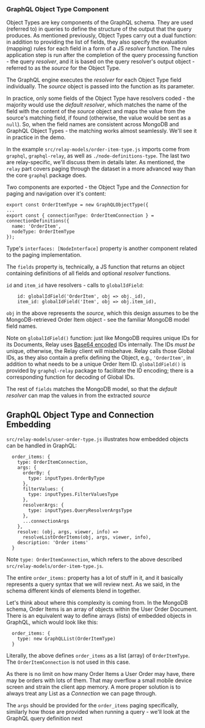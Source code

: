 ### GraphQL Object Type Component

Object Types are key components of the GraphQL schema. They are used (referred to) in queries to define the structure of the output that the query produces. As mentioned previously, Object Types carry out a dual function: in addition to providing the list of fields, they also specify the evaluation (mapping) rules for each field in a form of a JS *resolver* function. The rules application step is run after the completion of the query processing function - the query *resolver*, and it is based on the query resolver's output object - referred to as the *source* for the Object Type. 

The GraphQL engine executes the *resolver* for each Object Type field individually. The *source* object is passed into the function as its parameter.

In practice, only some fields of the Object Type have resolvers coded - the majority would use the *default resolver*, which matches the name of the field with the content of the *source* object and maps the value from the source's matching field, if found (otherwise, the value would be sent as a `null`). So, when the field names are consistent across MongoDB and GraphQL Object Types - the matching works almost seamlessly. We'll see it in practice in the demo.

In the example `src/relay-models/order-item-type.js` imports come from `graphql`, `graphql-relay`, as well as `./node-definitions-type`. The last two are relay-specific, we'll discuss them in details later. As mentioned, the `relay` part covers paging through the dataset in a more advanced way than the core `graphql` package does.

Two components are exported - the Object Type and the *Connection* for paging and navigation over it's content:
```
export const OrderItemType = new GraphQLObjectType({
...
export const { connectionType: OrderItemConnection } = connectionDefinitions({
  name: 'OrderItem',
  nodeType: OrderItemType
});
```

Type's `interfaces: [NodeInterface]` property is another component related to the paging implementation.

The `fields` property is, technically, a JS function that returns an object containing definitions of all fields and optional *resolver* functions. 

`id` and `item_id` have resolvers - calls to `globalIdField`:
```
    id: globalIdField('OrderItem', obj => obj._id),
    item_id: globalIdField('Item', obj => obj.item_id),
```
`obj` in the above represents the *source*, which this design assumes to be the MongoDB-retrieved Order Item object - see the familiar MongoDB model field names.

Note on `globalIdField()` function: just like MongoDB requires unique IDs for its Documents, Relay uses [Base64 encoded](https://www.base64encode.org/) IDs internally. The IDs *must be* unique, otherwise, the Relay client will misbehave. Relay calls those Global IDs, as they also contain a prefix defining the Object, e.g., `'OrderItem'`, in addition to what needs to be a unique Order Item ID. `globalIdField()` is provided by `graphql-relay` package to facilitate the ID encoding; there is a corresponding function for decoding of Global IDs.

The rest of `fields` matches the MongoDB model, so that the *default resolver* can map the values in from the extracted *source*

## GraphQL Object Type and Connection Embedding
`src/relay-models/user-order-type.js` illustrates how embedded objects can be handled in GraphQL: 
```
  order_items: {
    type: OrderItemConnection,
    args: {
      orderBy: {
        type: inputTypes.OrderByType
      },
      filterValues: {
        type: inputTypes.FilterValuesType
      },
      resolverArgs: {
        type: inputTypes.QueryResolverArgsType
      },
      ...connectionArgs
    },
    resolve: (obj, args, viewer, info) =>
      resolveListOrderItems(obj, args, viewer, info),
    description: 'Order items'
  }
```

Note `type: OrderItemConnection`, which refers to the above described `src/relay-models/order-item-type.js`.

The entire `order_items:` property has a lot of stuff in it, and it basically represents a query syntax that we will review next. As we said, in the schema different kinds of elements blend in together.

Let's think about where this complexity is coming from. In the MongoDB schema, Order Items is an array of objects within the User Order Document. There is an equivalent way to define arrays (lists) of embedded objects in GraphQL, which would look like this:
```
  order_items: {
    type: new GraphQLList(OrderItemType)
  }
```
Literally, the above defines `order_items` as a list (array) of `OrderItemType`. The `OrderItemConnection` is not used in this case.

As there is no limit on how many Order Items a User Order may have, there may be orders with lots of them. That may overflow a small mobile device screen and strain the client app memory. A more proper solution is to always treat any List as a *Connection* we can page through.

The `args` should be provided for the `order_items` paging specifically, similarly how those are provided when running a query - we'll look at the GraphQL query definition next
